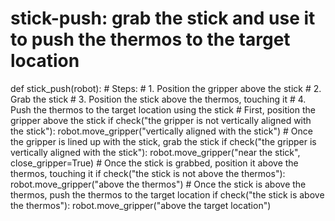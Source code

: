 # stick-push: grab the stick and use it to push the thermos to the target location
def stick_push(robot):
    # Steps:
    #  1. Position the gripper above the stick
    #  2. Grab the stick
    #  3. Position the stick above the thermos, touching it
    #  4. Push the thermos to the target location using the stick
    # First, position the gripper above the stick
    if check("the gripper is not vertically aligned with the stick"):
        robot.move_gripper("vertically aligned with the stick")
    # Once the gripper is lined up with the stick, grab the stick
    if check("the gripper is vertically aligned with the stick"):
        robot.move_gripper("near the stick", close_gripper=True)
    # Once the stick is grabbed, position it above the thermos, touching it
    if check("the stick is not above the thermos"):
        robot.move_gripper("above the thermos")
    # Once the stick is above the thermos, push the thermos to the target location
    if check("the stick is above the thermos"):
        robot.move_gripper("above the target location")